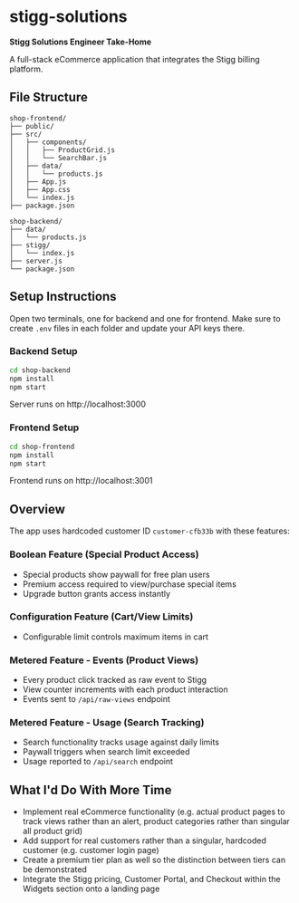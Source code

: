 # stigg-solutions

**Stigg Solutions Engineer Take-Home**

A full-stack eCommerce application that integrates the Stigg billing platform.

## File Structure

```
shop-frontend/
├── public/
├── src/
│   ├── components/
│   │   ├── ProductGrid.js
│   │   └── SearchBar.js
│   ├── data/           
│   │   └── products.js
│   ├── App.js
│   ├── App.css
│   └── index.js
├── package.json

shop-backend/
├── data/
│   └── products.js
├── stigg/
│   └── index.js
├── server.js
└── package.json
```

## Setup Instructions

Open two terminals, one for backend and one for frontend. Make sure to create `.env` files in each folder and update your API keys there.

### Backend Setup

```bash
cd shop-backend
npm install
npm start
```

Server runs on http://localhost:3000

### Frontend Setup

```bash
cd shop-frontend
npm install
npm start
```

Frontend runs on http://localhost:3001

## Overview

The app uses hardcoded customer ID `customer-cfb33b` with these features:

### Boolean Feature (Special Product Access)
- Special products show paywall for free plan users
- Premium access required to view/purchase special items
- Upgrade button grants access instantly

### Configuration Feature (Cart/View Limits)
- Configurable limit controls maximum items in cart

### Metered Feature - Events (Product Views)
- Every product click tracked as raw event to Stigg
- View counter increments with each product interaction
- Events sent to `/api/raw-views` endpoint

### Metered Feature - Usage (Search Tracking)
- Search functionality tracks usage against daily limits
- Paywall triggers when search limit exceeded
- Usage reported to `/api/search` endpoint

## What I'd Do With More Time

- Implement real eCommerce functionality (e.g. actual product pages to track views rather than an alert, product categories rather than singular all product grid)
- Add support for real customers rather than a singular, hardcoded customer (e.g. customer login page)
- Create a premium tier plan as well so the distinction between tiers can be demonstrated
- Integrate the Stigg pricing, Customer Portal, and Checkout within the Widgets section onto a landing page
